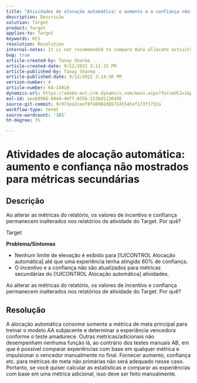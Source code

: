 ```yaml
---
title: "Atividades de alocação automática: o aumento e a confiança não são mostrados para métricas secundárias"
description: Descrição
solution: Target
product: Target
applies-to: Target
keywords: KCS
resolution: Resolution
internal-notes: It is not recommended to compare Auto allocate activity report from Target classic because the Target classic UI does not support auto allocate reporting.
bug: true
article-created-by: Tanay Sharma .
article-created-date: 9/12/2022 3:11:15 PM
article-published-by: Tanay Sharma .
article-published-date: 9/12/2022 3:14:30 PM
version-number: 4
article-number: KA-14010
dynamics-url: https://adobe-ent.crm.dynamics.com/main.aspx?forceUCI=1&pagetype=entityrecord&etn=knowledgearticle&id=09ca1c1f-ad32-ed11-9db1-002248086735
exl-id: aeab9966-0044-4bff-855b-153bd1136498
source-git-commit: 9c971ee2ceef8f48902d857145545ef173f3752a
workflow-type: tm+mt
source-wordcount: '183'
ht-degree: 3%

---
```


# Atividades de alocação automática: aumento e confiança não mostrados para métricas secundárias

## Descrição


Ao alterar as métricas do relatório, os valores de incentivo e confiança permanecem inalterados nos relatórios de atividade do Target. Por quê?


Target



<b>Problema/Sintomas</b>

- Nenhum limite de elevação é exibido para [!UICONTROL Alocação automática] até que uma experiência tenha atingido 60% de confiança.
- O incentivo e a confiança não são atualizados para métricas secundárias do [!UICONTROL Alocação automática] atividades.


Ao alterar as métricas do relatório, os valores de incentivo e confiança permanecem inalterados nos relatórios de atividade do Target. Por quê?


## Resolução




A alocação automática consome somente a métrica de meta principal para treinar o modelo AA subjacente e determinar a experiência vencedora conforme o teste amadurece. Outras métricas/adicionais não desempenham nenhuma função lá, ao contrário dos testes manuais AB, em que é possível comparar experiências com base em qualquer métrica e impulsionar o vencedor manualmente no final. Fornecer aumento, confiança etc. para métricas de meta não primárias não será adequado nesse caso. Portanto, se você quiser calcular as estatísticas e comparar as experiências com base em uma métrica adicional, isso deve ser feito manualmente.
